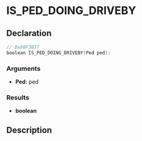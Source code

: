 # IS_PED_DOING_DRIVEBY

## Declaration
```cpp
// 0x80F3B37
boolean IS_PED_DOING_DRIVEBY(Ped ped);
```

### Arguments
- **Ped:** ped

### Results
- **boolean**

## Description
